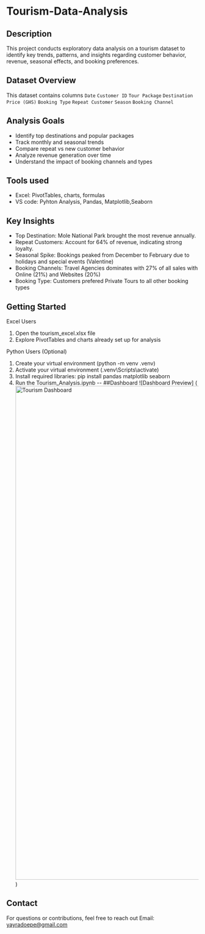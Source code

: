 # Tourism-Data-Analysis
## Description
This project conducts exploratory data analysis on a tourism dataset to identify key trends, patterns, and insights regarding customer behavior, revenue, seasonal effects, and booking preferences.

## Dataset Overview
This dataset contains columns
`Date`
`Customer ID`
`Tour Package`
`Destination`
`Price (GHS)`
`Booking Type`
`Repeat Customer`
`Season`
`Booking Channel`

## Analysis Goals
- Identify top destinations and popular packages
- Track monthly and seasonal trends
- Compare repeat vs new customer behavior
- Analyze revenue generation over time
- Understand the impact of booking channels and types

## Tools used
- Excel: PivotTables, charts, formulas
- VS code: Pyhton Analysis, Pandas, Matplotlib,Seaborn

## Key Insights
- Top Destination: Mole National Park brought the most revenue annually.
-	Repeat Customers: Account for 64% of revenue, indicating strong loyalty.
-	Seasonal Spike: Bookings peaked from December to February due to holidays and special events (Valentine)  
-	Booking Channels: Travel Agencies dominates with 27% of all sales with Online (21%) and Websites (20%)
- Booking Type: Customers prefered Private Tours to all other booking types

## Getting Started
Excel Users
1.	Open the tourism_excel.xlsx file
2.	Explore PivotTables and charts already set up for analysis
   
Python Users (Optional)
1. Create your virtual environment (python -m venv .venv)
2. Activate your virtual environment (.venv\Scripts\activate)
3.	Install required libraries: pip install pandas matplotlib seaborn
4.	Run the Tourism_Analysis.ipynb
--
##Dashboard
![Dashboard Preview] (<img width="1287" height="1295" alt="Tourism Dashboard" src="https://github.com/user-attachments/assets/bfc4beb9-b9eb-441f-bbaf-7c85d1e43da6" />)

## Contact
For questions or contributions, feel free to reach out
Email: yayradoepe@gmail.com



